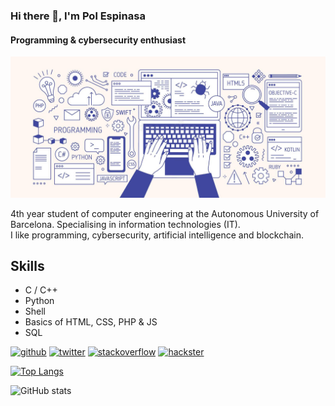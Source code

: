 ### Hi there 👋, I'm Pol Espinasa
#### Programming & cybersecurity enthusiast
![Programming & cybersecurity enthusiast](https://github.com/polespinasa/polespinasa/blob/main/banner.jfif)

4th year student of computer engineering at the Autonomous University of Barcelona. Specialising in information technologies (IT).  
I like programming, cybersecurity, artificial intelligence and blockchain.

## Skills
* C / C++
* Python
* Shell
* Basics of HTML, CSS, PHP & JS
* SQL



[<img src='https://cdn.jsdelivr.net/npm/simple-icons@3.0.1/icons/github.svg' alt='github' height='40'>](https://github.com/polespinasa)  [<img src='https://cdn.jsdelivr.net/npm/simple-icons@3.0.1/icons/twitter.svg' alt='twitter' height='40'>](https://twitter.com/sliv3r__)  [<img src='https://cdn.jsdelivr.net/npm/simple-icons@3.0.1/icons/stackoverflow.svg' alt='stackoverflow' height='40'>](https://stackoverflow.com/users/15185908)  [<img src='https://cdn.jsdelivr.net/npm/simple-icons@3.0.1/icons/hackster.svg' alt='hackster' height='40'>](https://app.hackthebox.com/profile/388617)  

[![Top Langs](https://github-readme-stats.vercel.app/api/top-langs/?username=polespinasa)](https://github.com/anuraghazra/github-readme-stats)

![GitHub stats](https://github-readme-stats.vercel.app/api?username=polespinasa&show_icons=true&count_private=true)  


